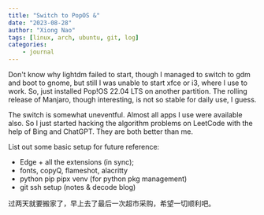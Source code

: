 ```yaml
---
title: "Switch to PopOS &"
date: "2023-08-28"
author: "Xiong Nao"
tags: [linux, arch, ubuntu, git, log]
categories:
    - journal
---
```

Don't know why lightdm failed to start, though I managed to switch to gdm and boot to gnome, but still I was unable to start xfce or i3, where I use to work. So, just installed Pop!OS 22.04 LTS on another partition. The rolling release of Manjaro, though interesting, is not so stable for daily use, I guess.

The switch is somewhat uneventful. Almost all apps I use were available also. So I just started hacking the algorithm problems on LeetCode with the help of Bing and ChatGPT. They are both better than me.

List out some basic setup for future reference:
- Edge + all the extensions (in sync);
- fonts, copyQ, flameshot, alacritty
- python pip pipx venv (for python pkg management)
- git ssh setup (notes & decode blog)

过两天就要搬家了，早上去了最后一次超市采购，希望一切顺利吧。